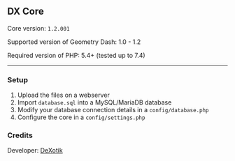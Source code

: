 ## DX Core

Core version: `1.2.001`

Supported version of Geometry Dash: 1.0 - 1.2

Required version of PHP: 5.4+ (tested up to 7.4)

---

### Setup

1. Upload the files on a webserver
2. Import `database.sql` into a MySQL/MariaDB database
3. Modify your database connection details in a `config/database.php`
4. Configure the core in a `config/settings.php`

### Credits

Developer: [DeXotik](https://vk.com/dexotik)
